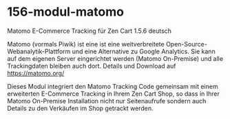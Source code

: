 # 156-modul-matomo
Matomo E-Commerce Tracking für Zen Cart 1.5.6 deutsch

Matomo (vormals Piwik) ist eine ist eine weitverbreitete Open-Source-Webanalytik-Plattform und eine Alternative zu Google Analytics.
Sie kann auf dem eigenen Server eingerichtet werden (Matomo On-Premise) und alle Trackingdaten bleiben auch dort.
Details und Download auf https://matomo.org/

Dieses Modul integriert den Matomo Tracking Code gemeinsam mit einem erweiterten E-Commerce Tracking in Ihrem Zen Cart Shop, so dass in Ihrer Matomo On-Premise Installation nicht nur Seitenaufrufe sondern auch Details zu den Verkäufen im Shop getrackt werden. 
